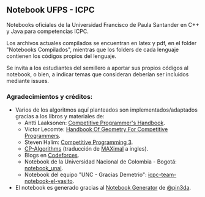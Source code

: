## Notebook UFPS - ICPC

Notebooks oficiales de la Universidad Francisco de Paula Santander en C++ y Java para competencias ICPC.

Los archivos actuales compilados se encuentran en latex y pdf, en el folder "Notebooks Compilados", mientras que los folders de cada lenguaje contienen los códigos propios del lenguaje.

Se invita a los estudiantes del semillero a aportar sus propios códigos al notebook, o bien, a indicar temas que consideran deberían ser incluidos mediante issues. 

### Agradecimientos y créditos:

* Varios de los algoritmos aquí planteados son implementados/adaptados gracias a los libros y materiales de:
  * Antti Laaksonen: [Competitive Programmer's Handbook](https://cses.fi/book/).
  * Victor Lecomte: [Handbook Of Geometry For Competitive Programmers](https://vlecomte.github.io/cp-geo.pdf).
  * Steven Halim: [Competitive Programming 3](http://cpbook.net/).
  * [CP-Algorithms](https://cp-algorithms.com/) (traducción de [MAXimal](http://e-maxx.ru/algo/) a ingles).
  * Blogs en [Codeforces](http://codeforces.com/).
  * Notebook de la Universidad Nacional de Colombia - Bogotá: [notebook_unal](https://github.com/mavd09/notebook_unal).
  * Notebook del equipo "UNC - Gracias Demetrio": [icpc-team-notebook-el-vasito](https://github.com/mhunicken/icpc-team-notebook-el-vasito).
* El notebook es generado gracias al [Notebook Generator](https://github.com/pin3da/notebook-generator) de [@pin3da](https://github.com/pin3da/).
